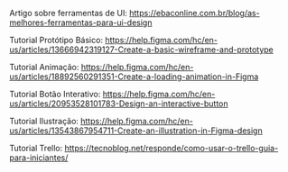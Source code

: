 Artigo sobre ferramentas de UI: https://ebaconline.com.br/blog/as-melhores-ferramentas-para-ui-design

Tutorial Protótipo Básico: https://help.figma.com/hc/en-us/articles/13666942319127-Create-a-basic-wireframe-and-prototype

Tutorial Animação: https://help.figma.com/hc/en-us/articles/18892560291351-Create-a-loading-animation-in-Figma

Tutorial Botão Interativo: https://help.figma.com/hc/en-us/articles/20953528101783-Design-an-interactive-button

Tutorial Ilustração: https://help.figma.com/hc/en-us/articles/13543867954711-Create-an-illustration-in-Figma-design

Tutorial Trello: https://tecnoblog.net/responde/como-usar-o-trello-guia-para-iniciantes/
